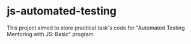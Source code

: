# js-automated-testing

This project aimed to store practical task's code for "Automated Testing Mentoring with JS: Basic" program 
